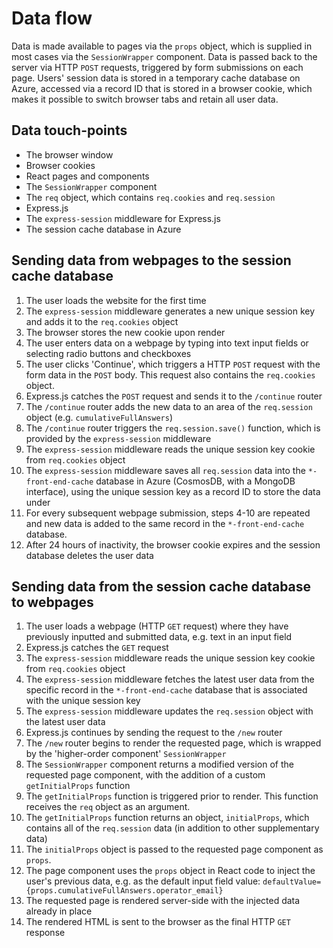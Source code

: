 # Data flow

Data is made available to pages via the `props` object, which is supplied in most cases via the `SessionWrapper` component. Data is passed back to the server via HTTP `POST` requests, triggered by form submissions on each page. Users' session data is stored in a temporary cache database on Azure, accessed via a record ID that is stored in a browser cookie, which makes it possible to switch browser tabs and retain all user data.

## Data touch-points

* The browser window
* Browser cookies
* React pages and components
* The `SessionWrapper` component
* The `req` object, which contains `req.cookies` and `req.session`
* Express.js
* The `express-session` middleware for Express.js
* The session cache database in Azure

## Sending data from webpages to the session cache database

1. The user loads the website for the first time
2. The `express-session` middleware generates a new unique session key and adds it to the `req.cookies` object
3. The browser stores the new cookie upon render
4. The user enters data on a webpage by typing into text input fields or selecting radio buttons and checkboxes
5. The user clicks 'Continue', which triggers a HTTP `POST` request with the form data in the `POST` body. This request also contains the `req.cookies` object.
6. Express.js catches the `POST` request and sends it to the `/continue` router
7. The `/continue` router adds the new data to an area of the `req.session` object (e.g. `cumulativeFullAnswers`)
8. The `/continue` router triggers the `req.session.save()` function, which is provided by the `express-session` middleware
9. The `express-session` middleware reads the unique session key cookie from `req.cookies` object
10. The `express-session` middleware saves all `req.session` data into the `*-front-end-cache` database in Azure (CosmosDB, with a MongoDB interface), using the unique session key as a record ID to store the data under
11. For every subsequent webpage submission, steps 4-10 are repeated and new data is added to the same record in the `*-front-end-cache` database.
12. After 24 hours of inactivity, the browser cookie expires and the session database deletes the user data

## Sending data from the session cache database to webpages

1. The user loads a webpage (HTTP `GET` request) where they have previously inputted and submitted data, e.g. text in an input field
2. Express.js catches the `GET` request
3. The `express-session` middleware reads the unique session key cookie from `req.cookies` object
4. The `express-session` middleware fetches the latest user data from the specific record in the `*-front-end-cache` database that is associated with the unique session key
5. The `express-session` middleware updates the `req.session` object with the latest user data
6. Express.js continues by sending the request to the `/new` router
7. The `/new` router begins to render the requested page, which is wrapped by the 'higher-order component' `SessionWrapper`
8. The `SessionWrapper` component returns a modified version of the requested page component, with the addition of a custom `getInitialProps` function
9. The `getInitialProps` function is triggered prior to render. This function receives the `req` object as an argument.
10. The `getInitialProps` function returns an object, `initialProps`, which contains all of the `req.session` data (in addition to other supplementary data)
11. The `initialProps` object is passed to the requested page component as `props`.
12. The page component uses the `props` object in React code to inject the user's previous data, e.g. as the default input field value: `defaultValue={props.cumulativeFullAnswers.operator_email}`
13. The requested page is rendered server-side with the injected data already in place
14. The rendered HTML is sent to the browser as the final HTTP `GET` response